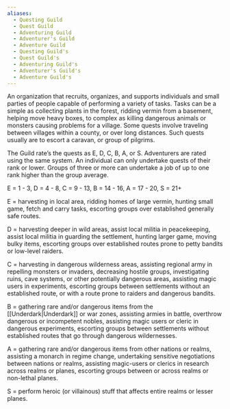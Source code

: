```yaml
---
aliases:
  - Questing Guild
  - Quest Guild
  - Adventuring Guild
  - Adventurer's Guild
  - Adventure Guild
  - Questing Guild's
  - Quest Guild's
  - Adventuring Guild's
  - Adventurer's Guild's
  - Adventure Guild's
---
```

An organization that recruits, organizes, and supports individuals and small parties of people capable of performing a variety of tasks. Tasks can be a simple as collecting plants in the forest, ridding vermin from a basement, helping move heavy boxes, to complex as killing dangerous animals or monsters causing problems for a village. Some quests involve traveling between villages within a county, or over long distances. Such quests usually are to escort a caravan, or group of pilgrims.

The Guild rate’s the quests as E, D, C, B, A, or S. Adventurers are rated using the same system. An individual can only undertake quests of their rank or lower. Groups of three or more can undertake a job of up to one rank higher than the group average.

E = 1 - 3, D = 4 - 8, C = 9 - 13, B = 14 - 16, A = 17 - 20, S = 21+

E = harvesting in local area, ridding homes of large vermin, hunting small game, fetch and carry tasks, escorting groups over established generally safe routes.

D = harvesting deeper in wild areas, assist local militia in peacekeeping, assist local militia in guarding the settlement, hunting larger game, moving bulky items, escorting groups over established routes prone to petty bandits or low-level raiders.

C = harvesting in dangerous wilderness areas, assisting regional army in repelling monsters or invaders, decreasing hostile groups, investigating ruins, cave systems, or other potentially dangerous areas, assisting magic users in experiments, escorting groups between settlements without an established route, or with a route prone to raiders and dangerous bandits.

B = gathering rare and/or dangerous items from the [[Underdark|Underdark]] or war zones, assisting armies in battle, overthrow dangerous or incompetent nobles, assisting magic users or cleric in dangerous experiments, escorting groups between settlements without established routes that go through dangerous wildernesses.

A = gathering rare and/or dangerous items from other nations or realms, assisting a monarch in regime change, undertaking sensitive negotiations between nations or realms, assisting magic-users or clerics in research across realms or planes, escorting groups between or across realms or non-lethal planes.

S = perform heroic (or villainous) stuff that affects entire realms or lesser planes.